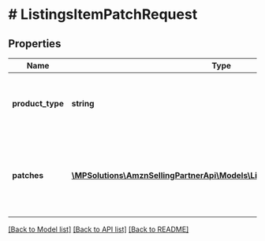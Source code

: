 # # ListingsItemPatchRequest

## Properties

Name | Type | Description | Notes
------------ | ------------- | ------------- | -------------
**product_type** | **string** | The Amazon product type of the listings item. |
**patches** | [**\MPSolutions\AmznSellingPartnerApi\Models\ListingsItems\PatchOperation[]**](PatchOperation.md) | One or more JSON Patch operations to perform on the listings item. |

[[Back to Model list]](../../README.md#models) [[Back to API list]](../../README.md#endpoints) [[Back to README]](../../README.md)
